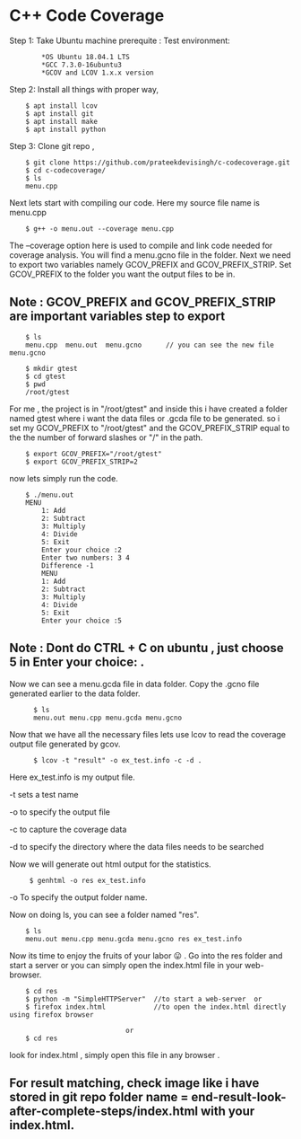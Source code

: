 # C++ Code Coverage

Step 1: Take Ubuntu machine
      prerequite :
        Test environment:

            *OS Ubuntu 18.04.1 LTS
            *GCC 7.3.0-16ubuntu3
            *GCOV and LCOV 1.x.x version
            
Step 2: Install all things with proper way, 

        $ apt install lcov
        $ apt install git
        $ apt install make
        $ apt install python
        
Step 3: Clone git repo ,

        $ git clone https://github.com/prateekdevisingh/c-codecoverage.git
        $ cd c-codecoverage/
        $ ls
        menu.cpp
        
Next lets start with compiling our code. Here my source file name is menu.cpp   

        $ g++ -o menu.out --coverage menu.cpp
        
The –coverage option here is used to compile and link code needed for coverage analysis. You will find a menu.gcno file in the folder. Next we need to export two variables namely GCOV_PREFIX and GCOV_PREFIX_STRIP. Set GCOV_PREFIX to the folder you want the output files to be in.

## Note : GCOV_PREFIX and GCOV_PREFIX_STRIP are important variables step to export       
       
        $ ls
        menu.cpp  menu.out  menu.gcno      // you can see the new file menu.gcno
        
        $ mkdir gtest
        $ cd gtest
        $ pwd
        /root/gtest
        
For me , the project is in  "/root/gtest" and  inside this i have created a folder named gtest where i want the data files or .gcda file to be generated. so i set my GCOV_PREFIX to "/root/gtest" and the GCOV_PREFIX_STRIP equal to the the number of forward slashes or "/" in the path.        


        $ export GCOV_PREFIX="/root/gtest"
        $ export GCOV_PREFIX_STRIP=2
        
now lets simply run the code.
        
        $ ./menu.out
        MENU
            1: Add
            2: Subtract
            3: Multiply
            4: Divide
            5: Exit
            Enter your choice :2
            Enter two numbers: 3 4
            Difference -1
            MENU
            1: Add
            2: Subtract
            3: Multiply
            4: Divide
            5: Exit
            Enter your choice :5
 
 ## Note : Dont do CTRL + C on ubuntu , just choose 5 in Enter your choice: .
 
 Now we can see a menu.gcda file in data folder. Copy the .gcno file generated earlier to the data folder.
 
          $ ls
          menu.out menu.cpp menu.gcda menu.gcno
 
 Now that we have all the necessary files lets use lcov to read the coverage output file generated by gcov.
 
          $ lcov -t "result" -o ex_test.info -c -d .
    
 Here ex_test.info is my output file.

-t     sets a test name

-o    to specify the output file

-c    to capture the coverage data

-d    to specify the directory where the data files needs to be searched

Now we will generate out html output for the statistics.

         $ genhtml -o res ex_test.info
         
-o    To specify the output folder name.

Now on doing ls, you can see a folder named "res".

        $ ls
        menu.out menu.cpp menu.gcda menu.gcno res ex_test.info

Now its time to enjoy the fruits of your labor 😛 . Go into the res folder and start a server or you can simply open the index.html file in your web-browser.

        $ cd res
        $ python -m "SimpleHTTPServer"  //to start a web-server  or
        $ firefox index.html            //to open the index.html directly using firefox browser
        
                                 or
        $ cd res
        
look for index.html , simply open this file in any browser . 

## For result matching, check image like i have stored in git repo folder name = end-result-look-after-complete-steps/index.html with your index.html.
     
 
    
  
